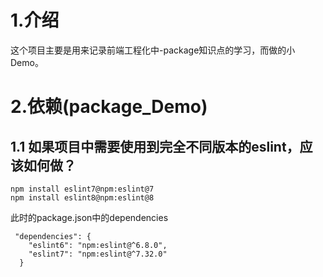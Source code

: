 # 1.介绍
这个项目主要是用来记录前端工程化中-package知识点的学习，而做的小Demo。
# 2.依赖(package_Demo)
## 1.1 如果项目中需要使用到完全不同版本的eslint，应该如何做？
```
npm install eslint7@npm:eslint@7
npm install eslint8@npm:eslint@8
```
此时的package.json中的dependencies
```
 "dependencies": {
    "eslint6": "npm:eslint@^6.8.0",
    "eslint7": "npm:eslint@^7.32.0"
  }
```